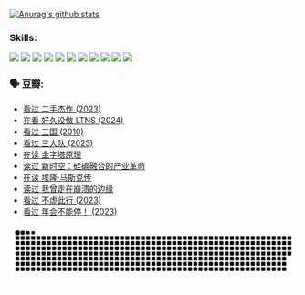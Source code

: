
[![Anurag's github stats](https://github-readme-stats.vercel.app/api?username=w940853815)](https://github.com/anuraghazra/github-readme-stats)

### Skills:

<code><img height="32" src="https://cdn.jsdelivr.net/npm/simple-icons@v5/icons/python.svg"></code>
<code><img height="32" src="https://cdn.jsdelivr.net/npm/simple-icons@v5/icons/javascript.svg"></code>
<code><img height="32" src="https://cdn.jsdelivr.net/npm/simple-icons@v5/icons/django.svg"></code>
<code><img height="32" src="https://cdn.jsdelivr.net/npm/simple-icons@v5/icons/flask.svg"></code>
<code><img height="32" src="https://cdn.jsdelivr.net/npm/simple-icons@v5/icons/vuetify.svg"></code>
<code><img height="32" src="https://cdn.jsdelivr.net/npm/simple-icons@v5/icons/git.svg"></code>
<code><img height="32" src="https://cdn.jsdelivr.net/npm/simple-icons@v5/icons/docker.svg"></code>
<code><img height="32" src="https://cdn.jsdelivr.net/npm/simple-icons@v5/icons/postgresql.svg"></code>
<code><img height="32" src="https://cdn.jsdelivr.net/npm/simple-icons@v5/icons/elasticsearch.svg"></code>
<code><img height="32" src="https://cdn.jsdelivr.net/npm/simple-icons@v5/icons/macos.svg"></code>
<code><img height="32" src="https://cdn.jsdelivr.net/npm/simple-icons@v5/icons/linux.svg"></code>

### 🗣 豆瓣:

<!-- DOUBAN-ACTIVITIES:START -->
- [看过 二手杰作‎ (2023)](https://www.douban.com/people/136069238/status/4522502716/?_i=08143367)
- [在看 好久没做 LTNS‎ (2024)](https://www.douban.com/people/136069238/status/4521969883/?_i=08143367)
- [看过 三国‎ (2010)](https://www.douban.com/people/136069238/status/4521634661/?_i=08143367)
- [看过 三大队‎ (2023)](https://www.douban.com/people/136069238/status/4510323325/?_i=08143367)
- [在读 金字塔原理](https://www.douban.com/people/136069238/status/4507497587/?_i=08143367)
- [读过 新时空：硅碳融合的产业革命](https://www.douban.com/people/136069238/status/4506659177/?_i=08143367)
- [在读 埃隆·马斯克传](https://www.douban.com/people/136069238/status/4500417190/?_i=08143367)
- [读过 我曾走在崩溃的边缘](https://www.douban.com/people/136069238/status/4500416754/?_i=08143367)
- [看过 不虚此行‎ (2023)](https://www.douban.com/people/136069238/status/4499973052/?_i=08143367)
- [看过 年会不能停！‎ (2023)](https://www.douban.com/people/136069238/status/4498582002/?_i=08143367)
<!-- DOUBAN-ACTIVITIES:END -->


![Snake animation](https://raw.githubusercontent.com/w940853815/w940853815/output/github-contribution-grid-snake.svg)

<!--
**w940853815/w940853815** is a ✨ _special_ ✨ repository because its `README.md` (this file) appears on your GitHub profile.

Here are some ideas to get you started:

- 🔭 I’m currently working on ...
- 🌱 I’m currently learning ...
- 👯 I’m looking to collaborate on ...
- 🤔 I’m looking for help with ...
- 💬 Ask me about ...
- 📫 How to reach me: ...
- 😄 Pronouns: ...
- ⚡ Fun fact: ...
-->
